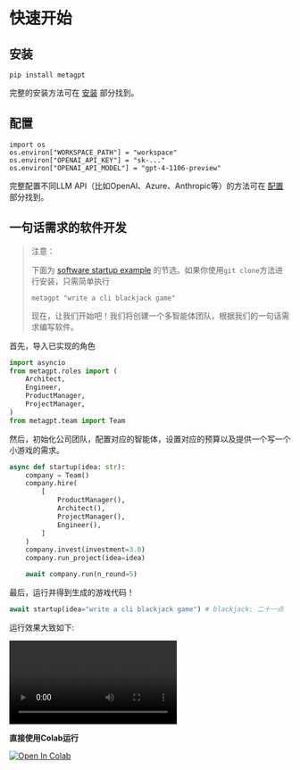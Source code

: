 # 快速开始

## 安装

```
pip install metagpt
```

完整的安装方法可在 [安装](./installation) 部分找到。

## 配置

```
import os
os.environ["WORKSPACE_PATH"] = "workspace"
os.environ["OPENAI_API_KEY"] = "sk-..."
os.environ["OPENAI_API_MODEL"] = "gpt-4-1106-preview"
```

完整配置不同LLM API（比如OpenAI、Azure、Anthropic等）的方法可在 [配置](./setup) 部分找到。

## 一句话需求的软件开发

> 注意：
>
> 下面为 [software startup example](https://github.com/geekan/MetaGPT/blob/main/metagpt/startup.py) 的节选。如果你使用`git clone`方法进行安装，只需简单执行
>
> ```
> metagpt "write a cli blackjack game"
> ```
>
> 现在，让我们开始吧！我们将创建一个多智能体团队，根据我们的一句话需求编写软件。

首先，导入已实现的角色

```python
import asyncio
from metagpt.roles import (
    Architect,
    Engineer,
    ProductManager,
    ProjectManager,
)
from metagpt.team import Team
```

然后，初始化公司团队，配置对应的智能体，设置对应的预算以及提供一个写一个小游戏的需求。

```python
async def startup(idea: str):
    company = Team()
    company.hire(
        [
            ProductManager(),
            Architect(),
            ProjectManager(),
            Engineer(),
        ]
    )
    company.invest(investment=3.0)
    company.run_project(idea=idea)

    await company.run(n_round=5)
```

最后，运行并得到生成的游戏代码！

```python
await startup(idea="write a cli blackjack game") # blackjack: 二十一点
```

运行效果大致如下:

<video  controls>
  <source src="https://user-images.githubusercontent.com/2707039/250054654-5e8c1062-8c35-440f-bb20-2b0320f8d27d.mp4" type="video/mp4">
</video>

<b>直接使用Colab运行</b>

[![Open In Colab](https://colab.research.google.com/assets/colab-badge.svg)](https://colab.research.google.com/drive/1xlReN7EIpKzgZO1If29-zsw7QNUUfEbx?usp=sharing)
